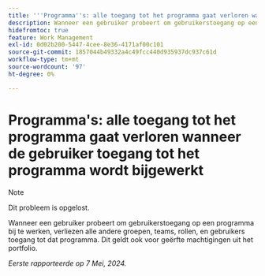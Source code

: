 ```yaml
---
title: '''Programma''s: alle toegang tot het programma gaat verloren wanneer de toegang van de gebruiker tot het programma wordt bijgewerkt'''
description: Wanneer een gebruiker probeert om gebruikerstoegang op een programma bij te werken, verliezen alle andere groepen, teams, rollen, en gebruikers toegang tot dat programma. Dit geldt ook voor geërfte machtigingen uit het portfolio.
hidefromtoc: true
feature: Work Management
exl-id: 0d02b200-5447-4cee-8e36-4171af00c101
source-git-commit: 1857044b49332a4c49fcc440d935937dc937c61d
workflow-type: tm+mt
source-wordcount: '97'
ht-degree: 0%

---
```


# Programma&#39;s: alle toegang tot het programma gaat verloren wanneer de gebruiker toegang tot het programma wordt bijgewerkt

>[!NOTE]
>
>Dit probleem is opgelost.

Wanneer een gebruiker probeert om gebruikerstoegang op een programma bij te werken, verliezen alle andere groepen, teams, rollen, en gebruikers toegang tot dat programma. Dit geldt ook voor geërfte machtigingen uit het portfolio.

_Eerste rapporteerde op 7 Mei, 2024._
